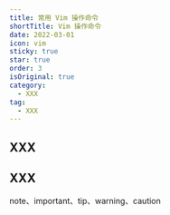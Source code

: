 ```yaml
---
title: 常用 Vim 操作命令
shortTitle: Vim 操作命令
date: 2022-03-01
icon: vim
sticky: true
star: true
order: 3
isOriginal: true
category:
  - XXX
tag:
  - XXX
---
```


## XXX

## XXX

note、important、tip、warning、caution
